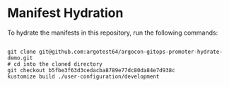 
# Manifest Hydration

To hydrate the manifests in this repository, run the following commands:

```shell

git clone git@github.com:argotest64/argocon-gitops-promoter-hydrate-demo.git
# cd into the cloned directory
git checkout b5fbe3f63d3cedacba8789e77dc80da84e7d938c
kustomize build ./user-configuration/development
```